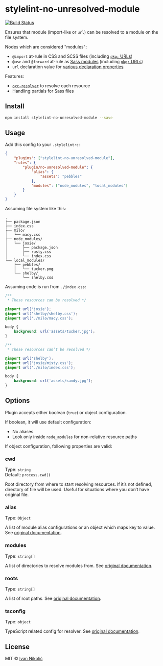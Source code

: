 # stylelint-no-unresolved-module

[![Build Status][ci-img]][ci]

Ensures that module (import-like or `url`) can be resolved to a module on the
file system.

Nodes which are considered "modules":

-   `@import` at-rule in CSS and SCSS files (including [`pkg:`
    URLs][sass-pkg-url])
-   `@use` and `@forward` at-rule as
    [Sass modules](https://sass-lang.com/documentation/modules) (including
    [`pkg:` URLs][sass-pkg-url])
-   `url` declaration value for
    [various declaration properties](<https://developer.mozilla.org/en-US/docs/Web/CSS/url()>)

Features:

-   [`oxc-resolver`](https://github.com/oxc-project/oxc-resolver) to resolve
    each resource
-   Handling partials for Sass files

## Install

```sh
npm install stylelint-no-unresolved-module --save
```

## Usage

Add this config to your `.stylelintrc`:

```json
{
	"plugins": ["stylelint-no-unresolved-module"],
	"rules": {
		"plugin/no-unresolved-module": {
			"alias": {
				"assets": "pebbles"
			},
			"modules": ["node_modules", "local_modules"]
		}
	}
}
```

Assuming file system like this:

```
.
├── package.json
├── index.css
├── milo/
│   └── macy.css
├── node_modules/
│   └── josie/
│       ├── package.json
│       ├── rusty.css
│       └── index.css
└── local_modules/
    ├── pebbles/
    │   └── tucker.png
    └── shelby/
        └── shelby.css
```

Assuming code is run from `./index.css`:

```css
/**
 * These resources can be resolved */

@import url('josie');
@import url('shelby/shelby.css');
@import url('./milo/macy.css');

body {
	background: url('assets/tucker.jpg');
}

/**
 * These resources can’t be resolved */

@import url('shelby');
@import url('josie/misty.css');
@import url('./milo/index.css');

body {
	background: url('assets/sandy.jpg');
}
```

## Options

Plugin accepts either boolean (`true`) or object configuration.

If boolean, it will use default configuration:

-   No aliases
-   Look only inside `node_modules` for non-relative resource paths

If object configuration, following properties are valid:

### cwd

Type: `string`  
Default: `process.cwd()`

Root directory from where to start resolving resources. If it’s not defined,
directory of file will be used. Useful for situations where you don’t have
original file.

### alias

Type: `Object`

A list of module alias configurations or an object which maps key to value. See
[original documentation](https://github.com/oxc-project/oxc-resolver#options).

### modules

Type: `string[]`

A list of directories to resolve modules from. See
[original documentation](https://github.com/oxc-project/oxc-resolver#options).

### roots

Type: `string[]`

A list of root paths. See
[original documentation](https://github.com/oxc-project/oxc-resolver#options).

### tsconfig

Type: `object`

TypeScript related config for resolver. See
[original documentation](https://github.com/oxc-project/oxc-resolver#typescript-configuration).

## License

MIT © [Ivan Nikolić](http://ivannikolic.com)

<!-- prettier-ignore-start -->

[ci]: https://github.com/niksy/stylelint-no-unresolved-module/actions?query=workflow%3ACI
[ci-img]: https://github.com/niksy/stylelint-no-unresolved-module/actions/workflows/ci.yml/badge.svg?branch=master
[sass-pkg-url]: https://sass-lang.com/documentation/js-api/classes/nodepackageimporter/

<!-- prettier-ignore-end -->
